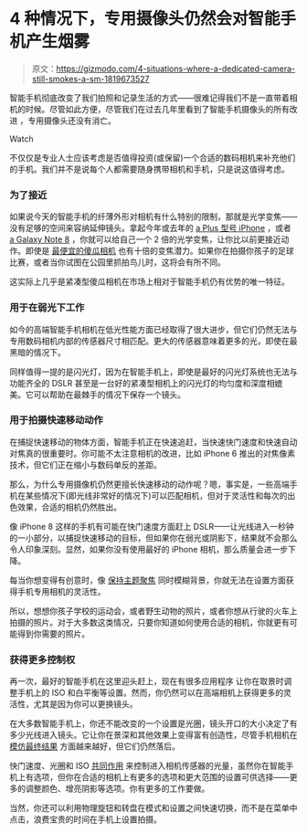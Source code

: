 # 4 种情况下，专用摄像头仍然会对智能手机产生烟雾

> 原文：<https://gizmodo.com/4-situations-where-a-dedicated-camera-still-smokes-a-sm-1819673527>

智能手机彻底改变了我们拍照和记录生活的方式——很难记得我们不是一直带着相机的时候。尽管如此方便，尽管我们在过去几年里看到了智能手机摄像头的所有改进 ，专用摄像头还没有消亡。

Watch

不仅仅是专业人士应该考虑是否值得投资(或保留)一个合适的数码相机来补充他们的手机。我们并不是说每个人都需要随身携带相机和手机，只是说这值得考虑。

### **为了接近**

如果说今天的智能手机的纤薄外形对相机有什么特别的限制，那就是光学变焦——没有足够的空间来容纳延伸镜头。拿起今年或去年的 [a Plus 型号 iPhone](https://gizmodo.com/iphones-compared-how-the-iphone-x-stacks-up-against-ip-1804251089) ，或者 [a Galaxy Note 8](https://gizmodo.com/samsung-galaxy-note-8-review-bigger-badder-but-i-sti-1799759566) ，你就可以给自己一个 2 倍的光学变焦，让你比以前更接近动作。即使是 [最便宜的傻瓜相机](https://www.amazon.com/Canon-PowerShot-Digital-Optical-Stabilization/dp/B019UDHX7A/?asc_campaign=InlineText&asc_refurl=https://gizmodo.com/4-situations-where-a-dedicated-camera-still-smokes-a-sm-1819673527&asc_source=&tag=kinjagizmodolink-20) 也有十倍的变焦潜力。如果你在拍摄你孩子的足球比赛，或者当你试图在公园里抓拍鸟儿时，这将会有所不同。

这实际上几乎是紧凑型傻瓜相机在市场上相对于智能手机仍有优势的唯一特征。

### **用于在弱光下工作**

如今的高端智能手机相机在低光性能方面已经取得了很大进步，但它们仍然无法与专用数码相机内部的传感器尺寸相匹配。更大的传感器意味着更多的光，即使在最黑暗的情况下。

同样值得一提的是闪光灯，因为在智能手机上，即使是最好的闪光灯系统也无法与功能齐全的 DSLR 甚至是一台好的紧凑型相机上的闪光灯的均匀度和深度相媲美。它可以帮助在最棘手的情况下保存一个镜头。

### **用于拍摄快速移动动作**

在捕捉快速移动的物体方面，智能手机正在快速追赶，当快速快门速度和快速自动对焦真的很重要时。你可能不太注意相机的改进，比如 iPhone 6 推出的对焦像素技术，但它们正在缩小与数码单反的差距。

那么，为什么专用摄像机仍然更擅长快速移动的动作呢？嗯，事实是，一些高端手机在某些情况下(即光线非常好的情况下)可以匹配相机，但对于灵活性和每次的出色效果，合适的相机仍然胜出。

像 iPhone 8 这样的手机有可能在快门速度方面赶上 DSLR——让光线进入一秒钟的一小部分，以捕捉快速移动的目标，但如果你在弱光或阴影下，结果就不会那么令人印象深刻。显然，如果你没有使用最好的 iPhone 相机，那么质量会进一步下降。

每当你想变得有创意时，像 [保持主题聚焦](http://www.digital-photo-secrets.com/tip/4434/panning-motion-blur-subject-focus/) 同时模糊背景，你就无法在设置方面获得手机专用相机的灵活性。

所以，想想你孩子学校的运动会，或者野生动物的照片，或者你想从行驶的火车上拍摄的照片。对于大多数这类情况，只要你知道如何使用合适的相机，你就更有可能得到你需要的照片。

### **获得更多控制权**

再一次，最好的智能手机在这里迎头赶上，现在有很多应用程序 让你在取景时调整手机上的 ISO 和白平衡等设置。然而，你仍然可以在高端相机上获得更多的灵活性，尤其是因为你可以更换镜头。

在大多数智能手机上，你还不能改变的一个设置是光圈，镜头开口的大小决定了有多少光线进入镜头。它让你在景深和其他效果上变得富有创造性，尽管手机相机在 [模仿最终结果](https://gizmodo.com/the-iphone-7s-portrait-mode-really-screws-up-sometimes-1788162656) 方面越来越好，但它们仍然落后。

快门速度、光圈和 ISO [共同作用](https://photographylife.com/iso-shutter-speed-and-aperture-for-beginners) 来控制进入相机传感器的光量，虽然你在智能手机上有选项，但你在合适的相机上有更多的选项和更大范围的设置可供选择——更多的调整颜色、增亮阴影等选项。你有更多的工作要做。

当然，你还可以利用物理旋钮和转盘在模式和设置之间快速切换，而不是在菜单中点击，浪费宝贵的时间在手机上设置拍摄。